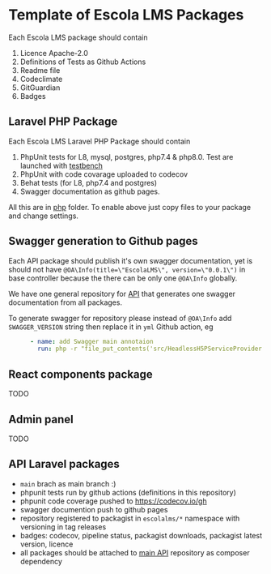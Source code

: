 # Template of Escola LMS Packages

Each Escola LMS package should contain

1. Licence Apache-2.0
2. Definitions of Tests as Github Actions
3. Readme file
4. Codeclimate
5. GitGuardian
6. Badges 

## Laravel PHP Package

Each Escola LMS Laravel PHP Package should contain

1. PhpUnit tests for L8, mysql, postgres, php7.4 & php8.0. Test are launched with [testbench](https://github.com/orchestral/testbench)
2. PhpUnit with code covarage uploaded to codecov
3. Behat tests (for L8, php7.4 and postgres)
4. Swagger documentation as github pages.

All this are in [php](php) folder. To enable above just copy files to your package and change settings.

## Swagger generation to Github pages 

Each API package should publish it's own swagger documentation, yet is should not have `@OA\Info(title=\"EscolaLMS\", version=\"0.0.1\")` in base controller because the there can be only one `@OA\Info` globally. 

We have one general repository for [API](https://github.com/EscolaLMS/API) that generates one swagger documentation from all packages. 

To generate swagger for repository please instead of `@OA\Info` add `SWAGGER_VERSION` string then replace it in `yml` Github action, eg 

```yml
      - name: add Swagger main annotaion
        run: php -r "file_put_contents('src/HeadlessH5PServiceProvider.php', str_replace('SWAGGER_VERSION', '@OA\Info(title=\"EscolaLMS\", version=\"0.0.1\")', file_get_contents('src/HeadlessH5PServiceProvider.php')));"
```

## React components package

TODO

## Admin panel

TODO

## API Laravel packages

- `main` brach as main branch :) 
- phpunit tests run by github actions (definitions in this repository) 
- phpunit code coverage pushed to https://codecov.io/gh
- swagger documention push to github pages 
- repository registered to packagist in `escolalms/*` namespace with versioning in tag releases 
- badges: codecov, pipeline status, packagist downloads, packagist latest version, licence 
- all packages should be attached to [main API](https://github.com/EscolaLMS/API) repository as composer dependency

